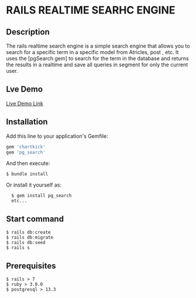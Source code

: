 # RAILS REALTIME SEARHC ENGINE

## Description

The rails realtime search engine is a simple search engine that allows you to search for a specific term in a specific model from Atricles, post , etc. It uses the [pgSearch gem] to search for the term in the database and returns the results in a realtime and save all queries in segment for only the current user.

## Lve Demo

[Live Demo Link](https://rails-realtime-search-engine.herokuapp.com/)
## Installation

Add this line to your application's Gemfile:

```ruby
gem 'chartkick'
gem 'pg_search'
```

And then execute:

    $ bundle install

Or install it yourself as:
  
      $ gem install pg_search
      etc...

## Start command

    $ rails db:create
    $ rails db:migrate
    $ rails db:seed
    $ rails s

## Prerequisites

    $ rails > 7
    $ ruby > 3.0.0
    $ postgresql > 13.3



 



